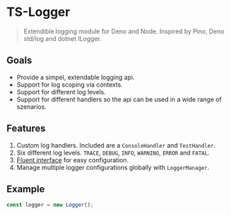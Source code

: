 # TS-Logger

> Extendible logging module for Deno and Node. Inspired by Pino, Deno std/log
> and dotnet ILogger.

## Goals

- Provide a simpel, extendable logging api.
- Support for log scoping via contexts.
- Support for different log levels.
- Support for different handlers so the api can be used in a wide range of
  szenarios.

## Features

1. Custom log handlers. Included are a `ConsoleHandler` and `TestHandler`.
2. Six different log levels. `TRACE`, `DEBUG`, `INFO`, `WARNING`, `ERROR` and
   `FATAL`.
3. [Fluent interface](https://wikipedia.org/wiki/Fluent_interface) for easy
   configuration.
4. Manage multiple logger configurations globally with `LoggerManager`.

## Example

```typescript
const logger = new Logger();
```

